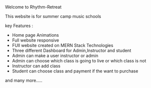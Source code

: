 Welcome to Rhythm-Retreat

This website is for summer camp music schools


key Features : 

* Home page Animations
* Full website responsive
* FUll website created on MERN Stack Technologies
* Three different Dashboard for Admin,Instructor and student
* Admin can make a user instructor or admin
* Admin can choose which class is going to live or which class is not
* Instructor can add class
* Student can choose class and payment if the want to purchase

and many more.....